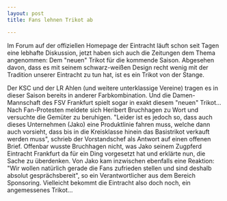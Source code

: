 ```yaml
---
layout: post
title: Fans lehnen Trikot ab

---
```


Im Forum auf der offiziellen Homepage der Eintracht läuft schon seit Tagen eine lebhafte Diskussion, jetzt haben sich auch die Zeitungen dem Thema angenommen: Dem "neuen" Trikot für die kommende Saison. Abgesehen davon, dass es mit seinem schwarz-weißen Design recht wenig mit der Tradition unserer Eintracht zu tun hat, ist es ein Trikot von der Stange.

Der KSC und der LR Ahlen (und weitere unterklassige Vereine) tragen es in dieser Saison bereits in anderer Farbkombination. Und die Damen-Mannschaft des FSV Frankfurt spielt sogar in exakt diesem "neuen" Trikot... Nach Fan-Protesten meldete sich Heribert Bruchhagen zu Wort und versuchte die Gemüter zu beruhigen. "Leider ist es jedoch so, dass auch dieses Unternehmen (Jako) eine Produktlinie fahren muss, welche dann auch vorsieht, dass bis in die Kreisklasse hinein das Basistrikot verkauft werden muss", schrieb der Vorstandschef als Antwort auf einen offenen Brief. Offenbar wusste Bruchhagen nicht, was Jako seinem Zugpferd Eintracht Frankfurt da für ein Ding vorgesetzt hat und erklärte nun, die Sache zu überdenken. Von Jako kam inzwischen ebenfalls eine Reaktion: "Wir wollen natürlich gerade die Fans zufrieden stellen und sind deshalb absolut gesprächsbereit", so ein Verantwortlicher aus dem Bereich Sponsoring. Vielleicht bekommt die Eintracht also doch noch, ein angemessenes Trikot...
